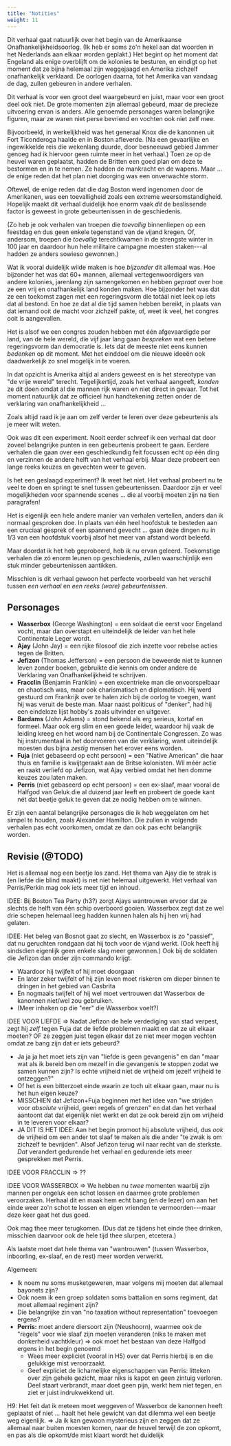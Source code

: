 ```yaml
---
title: "Notities"
weight: 11
---
```

Dit verhaal gaat natuurlijk over het begin van de Amerikaanse Onafhankelijkheidsoorlog. (Ik heb er soms zo'n hekel aan dat woorden in het Nederlands aan elkaar worden geplakt.) Het begint op het moment dat Engeland als enige overblijft om de kolonies te besturen, en eindigt op het moment dat ze bijna helemaal zijn weggejaagd en Amerika zichzelf onafhankelijk verklaard. De oorlogen daarna, tot het Amerika van vandaag de dag, zullen gebeuren in andere verhalen.

Dit verhaal is voor een groot deel waargebeurd en juist, maar voor een groot deel ook niet. De grote momenten zijn allemaal gebeurd, maar de precieze uitvoering ervan is anders. Alle genoemde personages waren belangrijke figuren, maar ze waren niet perse bevriend en vochten ook niet zelf mee.

Bijvoorbeeld, in werkelijkheid was het generaal Knox die de kanonnen uit Fort Ticonderoga haalde en in Boston afleverde. (Na een gevaarlijke en ingewikkelde reis die wekenlang duurde, door besneeuwd gebied Jammer genoeg had ik hiervoor geen ruimte meer in het verhaal.) Toen ze op de heuvel waren geplaatst, hadden de Britten een goed plan om deze te bestormen en in te nemen. Ze hadden de mankracht en de wapens. Maar ... de enige reden dat het plan niet doorging was een onverwachte storm.

Oftewel, de enige reden dat die dag Boston werd ingenomen door de Amerikanen, was een toevalligheid zoals een extreme weersomstandigheid. Hopelijk maakt dit verhaal duidelijk hoe enorm vaak _dit_ de beslissende factor is geweest in grote gebeurtenissen in de geschiedenis.

(Zo heb je ook verhalen van troepen die _toevallig_ binnenliepen op een feestdag en dus geen enkele tegenstand van de vijand kregen. Of, andersom, troepen die _toevallig_ terechtkwamen in de strengste winter in 100 jaar en daardoor hun hele militaire campagne moesten staken---al hadden ze anders sowieso gewonnen.)

Wat ik vooral duidelijk wilde maken is hoe _bijzonder_ dit allemaal was. Hoe bijzonder het was dat 60+ mannen, allemaal vertegenwoordigers van andere kolonies, jarenlang zijn samengekomen en hebben _gepraat_ over hoe ze een vrij en onafhankelijk land konden maken. Hoe bijzonder het was dat ze een toekomst zagen met een regeringsvorm die totáál niet leek op iets dat al bestond. En hoe ze dat al die tijd samen hebben bereikt, in plaats van dat iemand ooit de macht voor zichzelf pakte, of, weet ik veel, het congres ooit is aangevallen.

Het is alsof we een congres zouden hebben met één afgevaardigde per land, van de hele wereld, die vijf jaar lang gaan _bespreken_ wat een betere regeringsvorm dan democratie is. Iets dat de meeste niet eens kunnen _bedenken_ op dit moment. Met het einddoel om die nieuwe ideeën ook daadwerkelijk zo snel mogelijk in te voeren.

In dat opzicht is Amerika altijd al anders geweest en is het stereotype van "de vrije wereld" terecht. Tegelijkertijd, zoals het verhaal aangeeft, _konden_ ze dit doen omdat al die mannen rijk waren en niet direct in gevaar. Tot het moment natuurlijk dat ze officieel hun handtekening zetten onder de verklaring van onafhankelijkheid ...

Zoals altijd raad ik je aan om zelf verder te leren over deze gebeurtenis als je meer wilt weten.

Ook was dit een experiment. Nooit eerder schreef ik een verhaal dat door zoveel belangrijke punten in een gebeurtenis probeert te gaan. Eerdere verhalen die gaan over een geschiedkundig feit focussen echt op één ding en verzinnen de andere helft van het verhaal erbij. Maar deze probeert een lange reeks keuzes en gevechten weer te geven.

Is het een geslaagd experiment? Ik weet het niet. Het verhaal probeert nu te veel te doen en springt te snel tussen gebeurtenissen. Daardoor zijn er veel mogelijkheden voor spannende scenes ... die al voorbij moeten zijn na tien paragrafen! 

Het is eigenlijk een hele andere manier van verhalen vertellen, anders dan ik normaal gesproken doe. In plaats van één heel hoofdstuk te besteden aan een cruciaal gesprek of een spannend gevecht ... gaan deze dingen nu in 1/3 van een hoofdstuk voorbij alsof het meer van afstand wordt beleefd.

Maar doordat ik het heb geprobeerd, heb ik nu ervan geleerd. Toekomstige verhalen die zó enorm leunen op geschiedenis, zullen waarschijnlijk een stuk minder gebeurtenissen aantikken.

Misschien is dit verhaal gewoon het perfecte voorbeeld van het verschil tussen _een verhaal_ en _een reeks (ware) gebeurtenissen_.

## Personages
* **Wasserbox** (George Washington) = een soldaat die eerst voor Engeland vocht, maar dan overstapt en uiteindelijk de leider van het hele Continentale Leger wordt.
* **Ajay** (John Jay) = een rijke filosoof die zich inzette voor rebelse acties tegen de Britten.
* **Jefizon** (Thomas Jefferson) = een persoon die beweerde niet te kunnen leven zonder boeken, gebruikte die kennis om onder andere de Verklaring van Onafhankelijkheid te schrijven.
* **Fracclin** (Benjamin Franklin) = een excentrieke man die onvoorspelbaar en chaotisch was, maar ook charismatisch en diplomatisch. Hij werd gestuurd om Frankrijk over te halen zich bij de oorlog te voegen, want hij was veruit de beste man. Maar naast politicus of "denker", had hij een eindeloze lijst hobby's zoals uitvinder en uitgever.
* **Bardams** (John Adams) = stond bekend als erg serieus, kortaf en formeel. Maar ook erg slim en een goede leider, waardoor hij vaak de leiding kreeg en het woord nam bij de Continentale Congressen. Zo was hij instrumentaal in het doorvoeren van die verklaring, want uiteindelijk moesten dus bijna _zestig_ mensen het erover eens worden.
* **Fuja** (niet gebaseerd op echt persoon) = een "Native American" die haar thuis en familie is kwijtgeraakt aan de Britse kolonisten. Wil méér actie en raakt verliefd op Jefizon, wat Ajay verbied omdat het hen domme keuzes zou laten maken.
* **Perris** (niet gebaseerd op echt persoon) = een ex-slaaf, maar vooral de Halfgod van Geluk die al duizend jaar leeft en probeert de goede kant nét dat beetje geluk te geven dat ze nodig hebben om te winnen.

Er zijn een aantal belangrijke personages die ik heb weggelaten om het simpel te houden, zoals Alexander Hamilton. Die zullen in volgende verhalen pas echt voorkomen, omdat ze dan ook pas echt belangrijk worden.

## Revisie (@TODO)

Het is allemaal nog een beetje los zand. Het thema van Ajay die te strak is (en liefde die blind maakt) is net niet helemaal uitgewerkt. Het verhaal van Perris/Perkin mag ook iets meer tijd en inhoud.

IDEE: Bij Boston Tea Party (h3?) zorgt Ajays wantrouwen ervoor dat ze slechts de helft van één schip overboord gooien. Wasserbox zegt dat ze wel drie schepen helemaal leeg hadden kunnen halen als hij hen vrij had gelaten.

IDEE: Het beleg van Bosnot gaat zo slecht, en Wasserbox is zo "passief", dat nu geruchten rondgaan dat hij toch voor de vijand werkt. (Ook heeft hij sindsdien eigenlijk geen enkele slag meer gewonnen.) Ook bij de soldaten die Jefizon dan onder zijn commando krijgt.
* Waardoor hij twijfelt of hij moet doorgaan
* En later zeker twijfelt of hij zijn leven moet riskeren om dieper binnen te dringen in het gebied van Casbrita
* En nogmaals twijfelt of hij wel moet vertrouwen dat Wasserbox de kanonnen niet/wel zou gebruiken.
* (Meer inhaken op die "eer" die Wasserbox voelt?)



IDEE VOOR LIEFDE => Nadat Jefizon de hele verdediging van stad verpest, zegt hij _zelf_ tegen Fuja dat de liefde problemen maakt en dat ze uit elkaar moeten? OF ze zeggen juist tegen elkaar dat ze niet meer mogen vechten omdat ze bang zijn dat er iets gebeurd?
* Ja ja ja het moet iets zijn van "liefde is geen gevangenis" en dan "maar wat als ik bereid ben om mezelf in die gevangenis te stoppen zodat we samen kunnen zijn? Is echte vrijheid niet de vrijheid om jezelf vrijheid te ontzeggen?"
* Of het is een bitterzoet einde waarin ze toch uit elkaar gaan, maar nu is het hun eigen keuze?
* MISSCHIEN dat Jefizon+Fuja beginnen met het idee van "we strijden voor _absolute_ vrijheid, geen regels of grenzen" en dat dan het verhaal aantoont dat dat eigenlijk niet werkt en dat ze ook bereid zijn om vrijheid in te leveren voor elkaar?
* JA DIT IS HET IDEE: Aan het begin promoot hij absolute vrijheid, dus _ook_ de vrijheid om een ander tot slaaf te maken als die ander "te zwak is om zichzelf te bevrijden". Alsof Jefizon terug wil naar recht van de sterkste. _Dat_ verandert gedurende het verhaal en gedurende iets meer gesprekken met Perris.

IDEE VOOR FRACCLIN => ??


IDEE VOOR WASSERBOX => We hebben nu _twee_ momenten waarbij zijn mannen per ongeluk een schot lossen en daarmee grote problemen veroorzaken. Herhaal dit en maak hem echt bang (en de lezer) om aan het einde weer zo'n schot te lossen en eigen vrienden te vermoorden---maar deze keer gaat het dus goed.

Ook mag thee meer terugkomen. (Dus dat ze tijdens het einde thee drinken, misschien daarvoor ook de hele tijd thee slurpen, etcetera.)

Als laatste moet dat hele thema van "wantrouwen" (tussen Wasserbox, inboorling, ex-slaaf, en de rest) meer worden verwerkt.

Algemeen:
* Ik noem nu soms musketgeweren, maar volgens mij moeten dat allemaal bayonets zijn?
* Ook noem ik een groep soldaten soms battalion en soms regiment, dat moet allemaal regiment zijn?
* Die belangrijke zin van "no taxation without representation" toevoegen ergens?
* **Perris:** moet andere diersoort zijn (Neushoorn), waarmee ook de "regels" voor wie slaaf zijn moeten veranderen (niks te maken met donkerheid vachtkleur) => ook moet het bestaan van deze Halfgod ergens in het begin genoemd
	* Wees meer expliciet (vooral in H5) over dat Perris hierbij is en die gelukkige mist veroorzaakt.
	* Geef expliciet de lichamelijke eigenschappen van Perris: litteken over zijn gehele gezicht, maar niks is kapot en geen zintuig verloren. Deel staart verbrandt, maar doet geen pijn, werkt hem niet tegen, en ziet er juist indrukwekkend uit.

H9: Het feit dat ik meteen moet weggeven of Wasserbox de kanonnen heeft geplaatst of niet ... haalt het hele gewicht van dat dilemma wel een beetje weg eigenlijk. => Ja ik kan gewoon mysterieus zijn en zeggen dat ze allemaal naar buiten moesten komen, naar de heuvel terwijl de zon opkomt, en pas als die opkomt/de mist klaart wordt het duidelijk